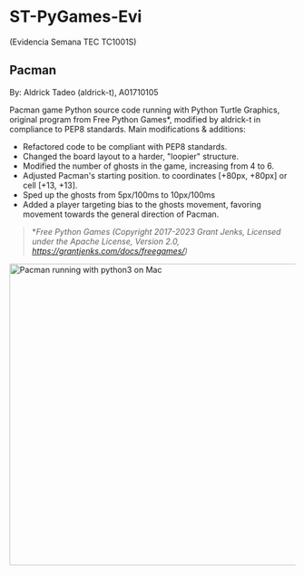 # ST-PyGames-Evi 
(Evidencia Semana TEC TC1001S)

## Pacman
By: Aldrick Tadeo (aldrick-t), A01710105

Pacman game Python source code running with Python Turtle Graphics, original program from Free Python Games*, modified by aldrick-t in compliance to PEP8 standards.
Main modifications & additions:
- Refactored code to be compliant with PEP8 standards.
- Changed the board layout to a harder, "loopier" structure.
- Modified the number of ghosts in the game, increasing from 4 to 6.
- Adjusted Pacman's starting position. to coordinates [+80px, +80px] or cell [+13, +13].
- Sped up the ghosts from 5px/100ms to 10px/100ms
- Added a player targeting bias to the ghosts movement, favoring movement towards the general direction of Pacman.

> **Free Python Games (Copyright 2017-2023 Grant Jenks, Licensed under the Apache License, Version 2.0, https://grantjenks.com/docs/freegames/)*

<img width="532" alt="Pacman running with python3 on Mac" src="https://github.com/user-attachments/assets/362eb573-2a4a-4866-b25b-6631f0d31364">

